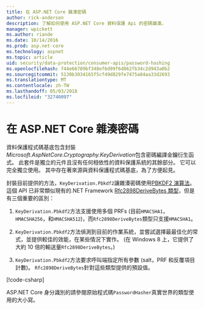 ```yaml
---
title: 在 ASP.NET Core 雜湊密碼
author: rick-anderson
description: 了解如何使用 ASP.NET Core 資料保護 Api 的密碼雜湊。
manager: wpickett
ms.author: riande
ms.date: 10/14/2016
ms.prod: asp.net-core
ms.technology: aspnet
ms.topic: article
uid: security/data-protection/consumer-apis/password-hashing
ms.openlocfilehash: f44e66789bf348ef6d99f6d862fb34c2d943a0b2
ms.sourcegitcommit: 5130b3034165f5cf49d829fe7475a84aa33d2693
ms.translationtype: MT
ms.contentlocale: zh-TW
ms.lasthandoff: 05/03/2018
ms.locfileid: "32740097"
---
```

# <a name="hash-passwords-in-aspnet-core"></a>在 ASP.NET Core 雜湊密碼

資料保護程式碼基底包含封裝*Microsoft.AspNetCore.Cryptography.KeyDerivation*包含密碼編譯金鑰衍生函式。 此套件是獨立的元件且沒有任何相依性的資料保護系統的其餘部分。 它可以完全獨立使用。 其中存在著來源與資料保護程式碼基底，為了方便起見。

封裝目前提供的方法，`KeyDerivation.Pbkdf2`讓雜湊密碼使用[PBKDF2 演算法](https://tools.ietf.org/html/rfc2898#section-5.2)。 這個 API 已非常類似現有的.NET Framework [Rfc2898DeriveBytes 類型](/dotnet/api/system.security.cryptography.rfc2898derivebytes)，但是有三個重要的區別：

1. `KeyDerivation.Pbkdf2`方法支援使用多個 PRFs (目前`HMACSHA1`， `HMACSHA256`，和`HMACSHA512`)，而`Rfc2898DeriveBytes`類型只支援`HMACSHA1`。

2. `KeyDerivation.Pbkdf2`方法偵測到目前的作業系統，並嘗試選擇最最佳化的常式，並提供較佳的效能，在某些情況下實作。 (在 Windows 8 上，它提供了大約 10 倍的輸送量`Rfc2898DeriveBytes`。)

3. `KeyDerivation.Pbkdf2`方法要求呼叫端指定所有參數 (salt，PRF 和反覆項目計數)。 `Rfc2898DeriveBytes`針對這些類型提供的預設值。

[!code-csharp[](password-hashing/samples/passwordhasher.cs)]

ASP.NET Core 身分識別的請參閱原始程式碼`PasswordHasher`真實世界的類型使用的大小寫。

